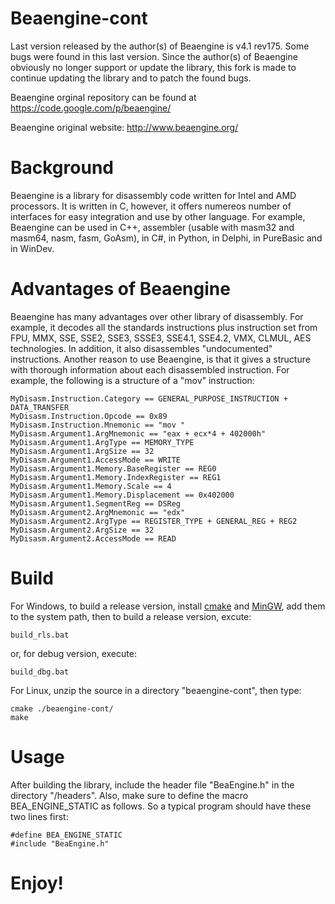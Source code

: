# Beaengine-cont
Last version released by the author(s) of Beaengine is v4.1 rev175. Some bugs were found in this last version. Since the author(s) of Beaengine obviously no longer support or update the library, this fork is made to continue updating the library and to patch the found bugs.

Beaengine orginal repository can be found at https://code.google.com/p/beaengine/

Beaengine original website: http://www.beaengine.org/

# Background
Beaengine is a library for disassembly code written for Intel and AMD processors. It is written in C, however, it offers numereos number of interfaces for easy integration and use by other language. For example, Beaengine can be used in C++, assembler (usable with masm32 and masm64, nasm, fasm, GoAsm), in C#, in Python, in Delphi, in PureBasic and in WinDev.

# Advantages of Beaengine
Beaengine has many advantages over other library of disassembly. For example, it decodes all the standards instructions plus instruction set from FPU, MMX, SSE, SSE2, SSE3, SSSE3, SSE4.1, SSE4.2, VMX, CLMUL, AES technologies. In addition, it also disassembles "undocumented" instructions.
Another reason to use Beaengine, is that it gives a structure with thorough information about each disassembled instruction. For example, the following is a structure of a "mov" instruction:
```
MyDisasm.Instruction.Category == GENERAL_PURPOSE_INSTRUCTION + DATA_TRANSFER
MyDisasm.Instruction.Opcode == 0x89
MyDisasm.Instruction.Mnemonic == "mov "
MyDisasm.Argument1.ArgMnemonic == "eax + ecx*4 + 402000h"
MyDisasm.Argument1.ArgType == MEMORY_TYPE
MyDisasm.Argument1.ArgSize == 32
MyDisasm.Argument1.AccessMode == WRITE
MyDisasm.Argument1.Memory.BaseRegister == REG0
MyDisasm.Argument1.Memory.IndexRegister == REG1
MyDisasm.Argument1.Memory.Scale == 4
MyDisasm.Argument1.Memory.Displacement == 0x402000
MyDisasm.Argument1.SegmentReg == DSReg
MyDisasm.Argument2.ArgMnemonic == "edx"
MyDisasm.Argument2.ArgType == REGISTER_TYPE + GENERAL_REG + REG2
MyDisasm.Argument2.ArgSize == 32
MyDisasm.Argument2.AccessMode == READ
```
# Build
For Windows, to build a release version, install [cmake](http://www.cmake.org/download/) and [MinGW](http://sourceforge.net/projects/mingw/files/), add them to the system path, then to build a release version, excute:
```
build_rls.bat
```
or, for debug version, execute:
```
build_dbg.bat
```

For Linux, unzip the source in a directory "beaengine-cont", then type:
```
cmake ./beaengine-cont/
make
```

# Usage
After building the library, include the header file "BeaEngine.h" in the directory "/headers".
Also, make sure to define the macro BEA_ENGINE_STATIC as follows. So a typical program should have these two lines first:
``` 
#define BEA_ENGINE_STATIC
#include "BeaEngine.h"
```

# Enjoy!
